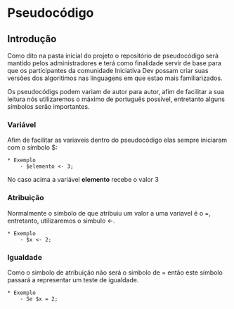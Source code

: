 # Pseudocódigo 

## Introdução 

Como dito na pasta inicial do projeto o repositório de pseudocódigo será mantido pelos administradores e terá como finalidade servir de base para que os participantes da comunidade Iniciativa Dev possam criar suas versões dos algoritimos nas linguagens em que estao mais familiarizados.

Os pseudocódigs podem variam de autor para autor, afim de facilitar a sua leitura nós utilizaremos o máximo de português possível, entretanto alguns símbolos serão importantes.

### Variável 

Afim de facilitar as variaveis dentro do pseudocódigo elas sempre iniciaram com o símbolo $:

    * Exemplo
        - $elemento <- 3;

No caso acima a variável **elemento** recebe o valor 3

### Atribuição 

Normalmente o símbolo de que atribuiu um valor a uma variavel é o =, entretanto, utilizaremos  o simbulo <-.

    * Exemplo
        - $x <- 2;

### Igualdade

Como o simbolo de atribuição não será o simbolo de = então este símbolo passará a representar um teste de igualdade.

    * Exemplo
        - Se $x = 2;
